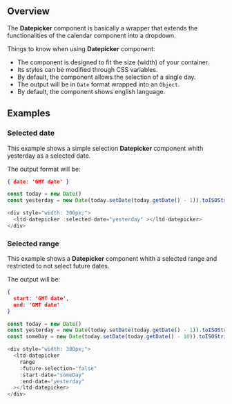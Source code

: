 ## Overview
The **Datepicker** component is basically a wrapper that extends the functionalities of the calendar component into a dropdown.

Things to know when using **Datepicker** component:

- The component is designed to fit the size (width) of your container.
- Its styles can be modified through CSS variables.
- By default, the component allows the selection of a single day.
- The output will be in `Date` format wrapped into an `Object`.
- By default, the component shows english language.


## Examples

### Selected date

This example shows a simple selection **Datepicker** component whith yesterday as a selected date.

The output format will be: 
```json
{ date: 'GMT date' }
```

```js
const today = new Date()
const yesterday = new Date(today.setDate(today.getDate() - 1)).toISOString().slice(0, 10)

<div style="width: 300px;">
  <ltd-datepicker :selected-date="yesterday" ></ltd-datepicker>
</div>
```

### Selected range

This example shows a **Datepicker** component whith a selected range and restricted to not select future dates.

The output will be: 
```json
{ 
  start: 'GMT date', 
  end: 'GMT date' 
}
```

```js
const today = new Date()
const yesterday = new Date(today.setDate(today.getDate() - 1)).toISOString().slice(0, 10)
const someDay = new Date(today.setDate(today.getDate() - 10)).toISOString().slice(0, 10)

<div style="width: 300px;">
  <ltd-datepicker
    range
    :future-selection="false"
    :start-date="someDay"
    :end-date="yesterday"
  ></ltd-datepicker>
</div>
```